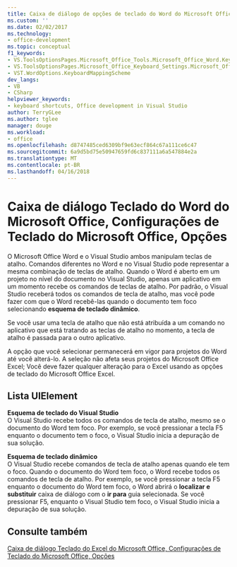 ```yaml
---
title: Caixa de diálogo de opções de teclado do Word do Microsoft Office, configurações de teclado do Microsoft Office, | Microsoft Docs
ms.custom: ''
ms.date: 02/02/2017
ms.technology:
- office-development
ms.topic: conceptual
f1_keywords:
- VS.ToolsOptionsPages.Microsoft_Office_Tools.Microsoft_Office_Word.Keyboard
- VS.ToolsOptionsPages.Microsoft_Office_Keyboard_Settings.Microsoft_Office_Word_Keyboard
- VST.WordOptions.KeyboardMappingScheme
dev_langs:
- VB
- CSharp
helpviewer_keywords:
- keyboard shortcuts, Office development in Visual Studio
author: TerryGLee
ms.author: tglee
manager: douge
ms.workload:
- office
ms.openlocfilehash: d8747485ced6309bf9e63ecf864c67a111ce6c47
ms.sourcegitcommit: 6a9d5bd75e50947659fd6c837111a6a547884e2a
ms.translationtype: MT
ms.contentlocale: pt-BR
ms.lasthandoff: 04/16/2018
---
```

# <a name="microsoft-office-word-keyboard-microsoft-office-keyboard-settings-options-dialog-box"></a>Caixa de diálogo Teclado do Word do Microsoft Office, Configurações de Teclado do Microsoft Office, Opções
  O Microsoft Office Word e o Visual Studio ambos manipulam teclas de atalho. Comandos diferentes no Word e no Visual Studio pode representar a mesma combinação de teclas de atalho. Quando o Word é aberto em um projeto no nível do documento no Visual Studio, apenas um aplicativo em um momento recebe os comandos de teclas de atalho. Por padrão, o Visual Studio receberá todos os comandos de tecla de atalho, mas você pode fazer com que o Word recebê-las quando o documento tem foco selecionando **esquema de teclado dinâmico**.  
  
 Se você usar uma tecla de atalho que não está atribuída a um comando no aplicativo que está tratando as teclas de atalho no momento, a tecla de atalho é passada para o outro aplicativo.  
  
 A opção que você selecionar permanecerá em vigor para projetos do Word até você alterá-lo. A seleção não afeta seus projetos do Microsoft Office Excel; Você deve fazer qualquer alteração para o Excel usando as opções de teclado do Microsoft Office Excel.  
  
## <a name="uielement-list"></a>Lista UIElement  
 **Esquema de teclado do Visual Studio**  
 O Visual Studio recebe todos os comandos de tecla de atalho, mesmo se o documento do Word tem foco. Por exemplo, se você pressionar a tecla F5 enquanto o documento tem o foco, o Visual Studio inicia a depuração de sua solução.  
  
 **Esquema de teclado dinâmico**  
 O Visual Studio recebe comandos de tecla de atalho apenas quando ele tem o foco. Quando o documento do Word tem foco, o Word recebe todos os comandos de tecla de atalho. Por exemplo, se você pressionar a tecla F5 enquanto o documento do Word tem foco, o Word abrirá o **localizar e substituir** caixa de diálogo com o **ir para** guia selecionada. Se você pressionar F5, enquanto o Visual Studio tem foco, o Visual Studio inicia a depuração de sua solução.  
  
## <a name="see-also"></a>Consulte também  
 [Caixa de diálogo Teclado do Excel do Microsoft Office, Configurações de Teclado do Microsoft Office, Opções](../vsto/microsoft-office-excel-keyboard-microsoft-office-keyboard-settings-options-dialog-box.md)  
  
  